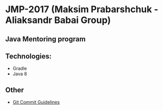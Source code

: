 # JMP-2017 (Maksim Prabarshchuk - Aliaksandr Babai Group)

## Java Mentoring program

## Technologies: 

* Gradle
* Java 8

## Other

* [Git Commit Guidelines](https://github.com/angular/angular.js/blob/master/CONTRIBUTING.md#-git-commit-guidelines)